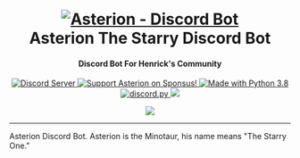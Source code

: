 <h1 align="center">
  <br>
  <a href="https://github.com/HenrickTheBull/Asterion"><img src="https://i.ibb.co/HHZXyWV/canyon-2178786.jpg" alt="Asterion - Discord Bot"></a>
  <br>
  Asterion The Starry Discord Bot
  <br>
</h1>

<h4 align="center">Discord Bot For Henrick's Community</h4>

<p align="center">
  <a href="https://discord.gg/nTkEcw4">
    <img src="https://discordapp.com/api/guilds/249225992894283776/widget.png?style=shield" alt="Discord Server">
  </a>
  <a href="https://www.sponsus.org/henrickthebull">
    <img src="https://img.shields.io/badge/Support-Asterion!-yellow.svg" alt="Support Asterion on Sponsus!">
  </a>
  <a href="https://www.python.org/downloads/">
    <img src="https://img.shields.io/badge/Made%20With-Python%203.8-blue.svg?" alt="Made with Python 3.8">
  </a>
  <a href="https://github.com/Rapptz/discord.py/">
      <img src="https://img.shields.io/badge/discord-py-blue.svg" alt="discord.py">
  </a>
  <a href="https://www.codacy.com/manual/bryant.stafford/Asterion?utm_source=github.com&amp;utm_medium=referral&amp;utm_content=HenrickTheBull/Asterion&amp;utm_campaign=Badge_Grade"><img src="https://api.codacy.com/project/badge/Grade/38e2bcea57d14420bfc23efcbdf72852"/>
  </a>
</p>
<p align="center">

  <a href="http://makeapullrequest.com">
    <img src="https://img.shields.io/badge/PRs-welcome-brightgreen.svg">
  </a>
  <hr>
</p>





 Asterion Discord Bot. Asterion is the Minotaur, his name means "The Starry One."
